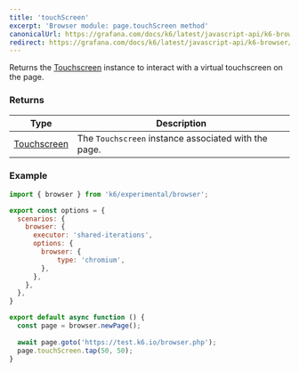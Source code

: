 ```yaml
---
title: 'touchScreen'
excerpt: 'Browser module: page.touchScreen method'
canonicalUrl: https://grafana.com/docs/k6/latest/javascript-api/k6-browser/page/touchscreen/
redirect: https://grafana.com/docs/k6/latest/javascript-api/k6-browser/page/touchscreen/
---
```


Returns the [Touchscreen](/javascript-api/k6-experimental/browser/touchscreen/) instance to interact with a virtual touchscreen on the page.

### Returns

| Type                 | Description                                                                                     |
| ----                 | -----------                                                                                     |
| [Touchscreen](/javascript-api/k6-experimental/browser/touchscreen/)              | The `Touchscreen` instance associated with the page.          |

### Example

<CodeGroup labels={[]}>

```javascript
import { browser } from 'k6/experimental/browser';

export const options = {
  scenarios: {
    browser: {
      executor: 'shared-iterations',
      options: {
        browser: {
            type: 'chromium',
        },
      },
    },
  },
}

export default async function () {
  const page = browser.newPage();
  
  await page.goto('https://test.k6.io/browser.php');
  page.touchScreen.tap(50, 50);
}
```

</CodeGroup>